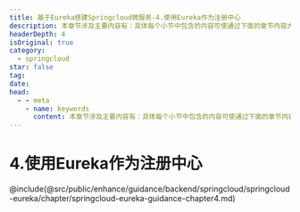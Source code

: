 ```yaml
---
title: 基于Eureka搭建Springcloud微服务-4.使用Eureka作为注册中心
description: 本章节涉及主要内容有：具体每个小节中包含的内容可使通过下面的章节内容大纲进行查看,所有代码均经过严格测试，可直接复制运行即可。
headerDepth: 4
isOriginal: true
category:
  - springcloud
star: false
tag:
date: 
head:
  - - meta
    - name: keywords
      content: 本章节涉及主要内容有：具体每个小节中包含的内容可使通过下面的章节内容大纲进行查看,所有代码均经过严格测试，可直接复制运行即可。
---
```


# 4.使用Eureka作为注册中心
@include(@src/public/enhance/guidance/backend/springcloud/springcloud-eureka/chapter/springcloud-eureka-guidance-chapter4.md)
